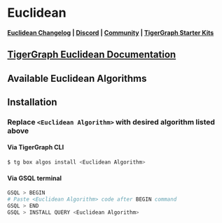 
# Euclidean

#### [Euclidean Changelog](https://github.com/tigergraph/gsql-graph-algorithms/blob/master/algorithms/Similarity/euclidean/CHANGELOG.md) | [Discord](https://discord.gg/vFbmPyvJJN) | [Community](https://community.tigergraph.com) | [TigerGraph Starter Kits](https://github.com/zrougamed/TigerGraph-Starter-Kits-Parser)

## [TigerGraph Euclidean Documentation](https://docs.tigergraph.com/graph-algorithm-library/)

## Available Euclidean Algorithms 

## Installation 

### Replace `<Euclidean Algorithm>` with desired algorithm listed above 

#### Via TigerGraph CLI

```bash
$ tg box algos install <Euclidean Algorithm>
```

#### Via GSQL terminal

```bash
GSQL > BEGIN
# Paste <Euclidean Algorithm> code after BEGIN command
GSQL > END 
GSQL > INSTALL QUERY <Euclidean Algorithm>
```
